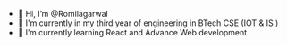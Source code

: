 - 👋 Hi, I’m @Romilagarwal
- 👀 I'm currently in my third year of engineering in BTech CSE (IOT & IS )
- 🌱 I’m currently learning React and Advance Web development
